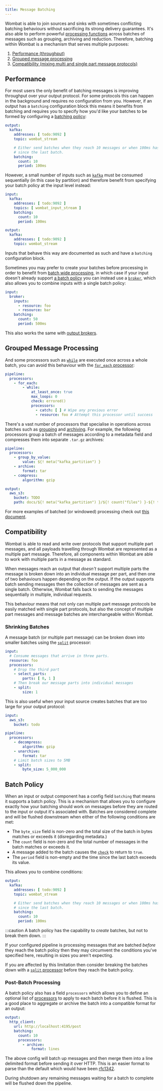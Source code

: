 ```yaml
---
title: Message Batching
---
```


Wombat is able to join sources and sinks with sometimes conflicting batching behaviours without sacrificing its strong
delivery guarantees. It's also able to perform powerful [processing functions][windowing] across batches of messages
such as grouping, archiving and reduction. Therefore, batching within Wombat is a mechanism that serves multiple
purposes:

1. [Performance (throughput)](#performance)
2. [Grouped message processing](#grouped-message-processing)
3. [Compatibility (mixing multi and single part message protocols)](#compatibility)

## Performance

For most users the only benefit of batching messages is improving throughput over your output protocol. For some
protocols this can happen in the background and requires no configuration from you. However, if an output has a
`batching` configuration block this means it benefits from batching and requires you to specify how you'd like your
batches to be formed by configuring a [batching policy](#batch-policy):

```yaml
output:
  kafka:
    addresses: [ todo:9092 ]
    topic: wombat_stream

    # Either send batches when they reach 10 messages or when 100ms has passed
    # since the last batch.
    batching:
      count: 10
      period: 100ms
```

However, a small number of inputs such as [`kafka`][input_kafka] must be consumed sequentially (in this case by
partition) and therefore benefit from specifying your batch policy at the input level instead:

```yaml
input:
  kafka:
    addresses: [ todo:9092 ]
    topics: [ wombat_input_stream ]
    batching:
      count: 10
      period: 100ms

output:
  kafka:
    addresses: [ todo:9092 ]
    topic: wombat_stream
```

Inputs that behave this way are documented as such and have a `batching` configuration block.

Sometimes you may prefer to create your batches before processing in order to benefit
from [batch wide processing](#grouped-message-processing), in which case if your input doesn't already
support [a batch policy](#batch-policy) you can instead use a [`broker`][input_broker], which also allows you to combine
inputs with a single batch policy:

```yaml
input:
  broker:
    inputs:
      - resource: foo
      - resource: bar
    batching:
      count: 50
      period: 500ms
```

This also works the same with [output brokers][output_broker].

## Grouped Message Processing

And some processors such as [`while`][processor.while] are executed once across a whole batch, you can avoid this
behaviour with the [`for_each` processor][proc_for_each]:

```yaml
pipeline:
  processors:
    - for_each:
        - while:
            at_least_once: true
            max_loops: 0
            check: errored()
            processors:
              - catch: [ ] # Wipe any previous error
              - resource: foo # Attempt this processor until success
```

There's a vast number of processors that specialise in operations across batches such as [grouping][proc_group_by]
and [archiving][proc_archive]. For example, the following processors group a batch of messages according to a metadata
field and compresses them into separate `.tar.gz` archives:

```yaml
pipeline:
  processors:
    - group_by_value:
        value: ${! meta("kafka_partition") }
    - archive:
        format: tar
    - compress:
        algorithm: gzip

output:
  aws_s3:
    bucket: TODO
    path: docs/${! meta("kafka_partition") }/${! count("files") }-${! timestamp_unix_nano() }.tar.gz
```

For more examples of batched (or windowed) processing check out [this document][windowing].

## Compatibility

Wombat is able to read and write over protocols that support multiple part messages, and all payloads travelling through
Wombat are represented as a multiple part message. Therefore, all components within Wombat are able to work with
multiple parts in a message as standard.

When messages reach an output that _doesn't_ support multiple parts the message is broken down into an individual
message per part, and then one of two behaviours happen depending on the output. If the output supports batch sending
messages then the collection of messages are sent as a single batch. Otherwise, Wombat falls back to sending the
messages sequentially in multiple, individual requests.

This behaviour means that not only can multiple part message protocols be easily matched with single part protocols, but
also the concept of multiple part messages and message batches are interchangeable within Wombat.

### Shrinking Batches

A message batch (or multiple part message) can be broken down into smaller batches using the [`split`][split] processor:

```yaml
input:
  # Consume messages that arrive in three parts.
  resource: foo
  processors:
    # Drop the third part
    - select_parts:
        parts: [ 0, 1 ]
    # Then break our message parts into individual messages
    - split:
        size: 1
```

This is also useful when your input source creates batches that are too large for your output protocol:

```yaml
input:
  aws_s3:
    bucket: todo

pipeline:
  processors:
    - decompress:
        algorithm: gzip
    - unarchive:
        format: tar
    # Limit batch sizes to 5MB
    - split:
        byte_size: 5_000_000
```

## Batch Policy

When an input or output component has a config field `batching` that means it supports a batch policy. This is a
mechanism that allows you to configure exactly how your batching should work on messages before they are routed to the
input or output it's associated with. Batches are considered complete and will be flushed downstream when either of the
following conditions are met:

- The `byte_size` field is non-zero and the total size of the batch in bytes matches or exceeds it (disregarding
  metadata.)
- The `count` field is non-zero and the total number of messages in the batch matches or exceeds it.
- A message added to the batch causes the [`check`][bloblang] to return to `true`.
- The `period` field is non-empty and the time since the last batch exceeds its value.

This allows you to combine conditions:

```yaml
output:
  kafka:
    addresses: [ todo:9092 ]
    topic: wombat_stream

    # Either send batches when they reach 10 messages or when 100ms has passed
    # since the last batch.
    batching:
      count: 10
      period: 100ms
```

:::caution
A batch policy has the capability to _create_ batches, but not to break them down.
:::

If your configured pipeline is processing messages that are batched _before_ they reach the batch policy then they may
circumvent the conditions you've specified here, resulting in sizes you aren't expecting.

If you are affected by this limitation then consider breaking the batches down with a [`split` processor][split] before
they reach the batch policy.

### Post-Batch Processing

A batch policy also has a field `processors` which allows you to define an optional list of [processors][processors] to
apply to each batch before it is flushed. This is a good place to aggregate or archive the batch into a compatible
format for an output:

```yaml
output:
  http_client:
    url: http://localhost:4195/post
    batching:
      count: 10
      processors:
        - archive:
            format: lines
```

The above config will batch up messages and then merge them into a line delimited format before sending it over HTTP.
This is an easier format to parse than the default which would have
been [rfc1342](https://www.w3.org/Protocols/rfc1341/7_2_Multipart.html).

During shutdown any remaining messages waiting for a batch to complete will be flushed down the pipeline.

[processors]: /docs/components/processors/about

[processor.while]: /docs/components/processors/while

[split]: /docs/components/processors/split

[archive]: /docs/components/processors/archive

[unarchive]: /docs/components/processors/unarchive

[proc_for_each]: /docs/components/processors/for_each

[proc_group_by]: /docs/components/processors/group_by

[proc_archive]: /docs/components/processors/archive

[input_broker]: /docs/components/inputs/broker

[output_broker]: /docs/components/outputs/broker

[input_kafka]: /docs/components/inputs/kafka

[function_interpolation]: /docs/configuration/interpolation#bloblang-queries

[bloblang]: /docs/guides/bloblang/about

[windowing]: /docs/configuration/windowed_processing